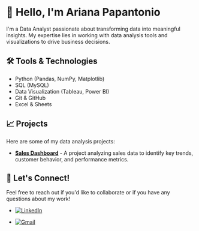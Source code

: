 # 👋 Hello, I'm Ariana Papantonio

I'm a Data Analyst passionate about transforming data into meaningful insights. My expertise lies in working with data analysis tools and visualizations to drive business decisions.

## 🛠️ Tools & Technologies

- Python (Pandas, NumPy, Matplotlib)
- SQL (MySQL)
- Data Visualization (Tableau, Power BI)
- Git & GitHub
- Excel & Sheets

## 📈 Projects

Here are some of my data analysis projects:

- [**Sales Dashboard**](https://github.com/ArianaPapantonio/Online_Sales_Dataset/blob/main/README.md) - A project analyzing sales data to identify key trends, customer behavior, and performance metrics.

## 🚀 Let's Connect!

Feel free to reach out if you'd like to collaborate or if you have any questions about my work!  
- <a href="https://www.linkedin.com/in/arianapapantonio/" target="_blank">
  <img src="https://img.shields.io/badge/LinkedIn-0077B5?style=for-the-badge&logo=linkedin&logoColor=white" alt="LinkedIn">
</a>

- <a href="mailto:arianapapantonio@gmail.com" target="_blank">
  <img src="https://img.shields.io/badge/Gmail-D14836?style=for-the-badge&logo=gmail&logoColor=white" alt="Gmail">
</a>


